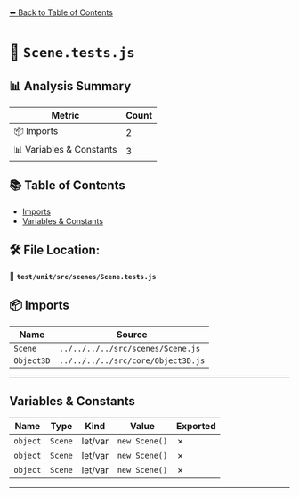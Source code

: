 [⬅️ Back to Table of Contents](../../../../index.md)

# 📄 `Scene.tests.js`

## 📊 Analysis Summary

| Metric | Count |
|--------|-------|
| 📦 Imports | 2 |
| 📊 Variables & Constants | 3 |

## 📚 Table of Contents

- [Imports](#imports)
- [Variables & Constants](#variables-constants)

## 🛠️ File Location:
📂 **`test/unit/src/scenes/Scene.tests.js`**

## 📦 Imports

| Name | Source |
|------|--------|
| `Scene` | `../../../../src/scenes/Scene.js` |
| `Object3D` | `../../../../src/core/Object3D.js` |


---

## Variables & Constants

| Name | Type | Kind | Value | Exported |
|------|------|------|-------|----------|
| `object` | `Scene` | let/var | `new Scene()` | ✗ |
| `object` | `Scene` | let/var | `new Scene()` | ✗ |
| `object` | `Scene` | let/var | `new Scene()` | ✗ |


---